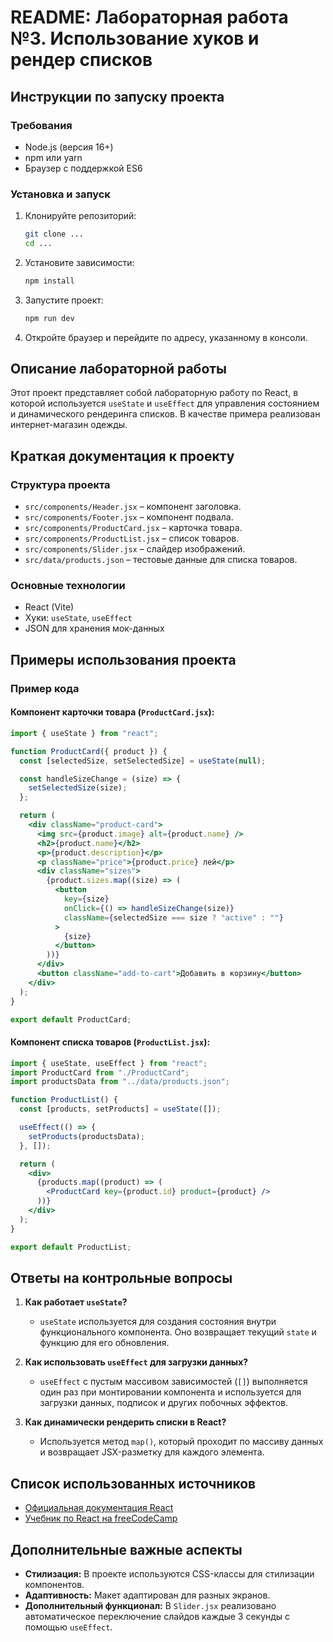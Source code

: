 # README: Лабораторная работа №3. Использование хуков и рендер списков

## Инструкции по запуску проекта

### Требования

- Node.js (версия 16+)
- npm или yarn
- Браузер с поддержкой ES6

### Установка и запуск

1. Клонируйте репозиторий:
   ```sh
   git clone ...
   cd ...
   ```
2. Установите зависимости:
   ```sh
   npm install
   ```
3. Запустите проект:
   ```sh
   npm run dev
   ```
4. Откройте браузер и перейдите по адресу, указанному в консоли.

## Описание лабораторной работы

Этот проект представляет собой лабораторную работу по React, в которой используется `useState` и `useEffect` для управления состоянием и динамического рендеринга списков. В качестве примера реализован интернет-магазин одежды.

## Краткая документация к проекту

### Структура проекта

- `src/components/Header.jsx` – компонент заголовка.
- `src/components/Footer.jsx` – компонент подвала.
- `src/components/ProductCard.jsx` – карточка товара.
- `src/components/ProductList.jsx` – список товаров.
- `src/components/Slider.jsx` – слайдер изображений.
- `src/data/products.json` – тестовые данные для списка товаров.

### Основные технологии

- React (Vite)
- Хуки: `useState`, `useEffect`
- JSON для хранения мок-данных

## Примеры использования проекта

### Пример кода

#### Компонент карточки товара (`ProductCard.jsx`):
```jsx
import { useState } from "react";

function ProductCard({ product }) {
  const [selectedSize, setSelectedSize] = useState(null);

  const handleSizeChange = (size) => {
    setSelectedSize(size);
  };

  return (
    <div className="product-card">
      <img src={product.image} alt={product.name} />
      <h2>{product.name}</h2>
      <p>{product.description}</p>
      <p className="price">{product.price} лей</p>
      <div className="sizes">
        {product.sizes.map((size) => (
          <button
            key={size}
            onClick={() => handleSizeChange(size)}
            className={selectedSize === size ? "active" : ""}
          >
            {size}
          </button>
        ))}
      </div>
      <button className="add-to-cart">Добавить в корзину</button>
    </div>
  );
}

export default ProductCard;
```

#### Компонент списка товаров (`ProductList.jsx`):
```jsx
import { useState, useEffect } from "react";
import ProductCard from "./ProductCard";
import productsData from "../data/products.json";

function ProductList() {
  const [products, setProducts] = useState([]);

  useEffect(() => {
    setProducts(productsData);
  }, []);

  return (
    <div>
      {products.map((product) => (
        <ProductCard key={product.id} product={product} />
      ))}
    </div>
  );
}

export default ProductList;
```

## Ответы на контрольные вопросы

1. **Как работает `useState`?**
   - `useState` используется для создания состояния внутри функционального компонента. Оно возвращает текущий `state` и функцию для его обновления.

2. **Как использовать `useEffect` для загрузки данных?**
   - `useEffect` с пустым массивом зависимостей (`[]`) выполняется один раз при монтировании компонента и используется для загрузки данных, подписок и других побочных эффектов.

3. **Как динамически рендерить списки в React?**
   - Используется метод `map()`, который проходит по массиву данных и возвращает JSX-разметку для каждого элемента.

## Список использованных источников

- [Официальная документация React](https://reactjs.org/)
- [Учебник по React на freeCodeCamp](https://www.freecodecamp.org/learn/front-end-libraries/react/)

## Дополнительные важные аспекты

- **Стилизация:** В проекте используются CSS-классы для стилизации компонентов.
- **Адаптивность:** Макет адаптирован для разных экранов.
- **Дополнительный функционал:** В `Slider.jsx` реализовано автоматическое переключение слайдов каждые 3 секунды с помощью `useEffect`.

